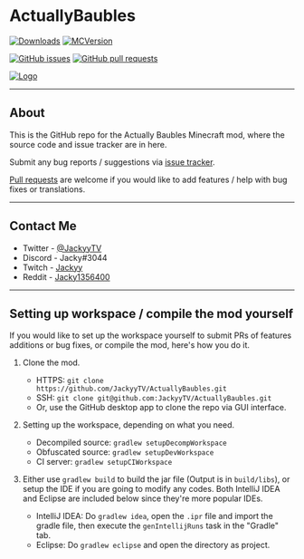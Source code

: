 # ActuallyBaubles
[![Downloads](http://cf.way2muchnoise.eu/full_actually-baubles_downloads.svg)](https://minecraft.curseforge.com/projects/actually-baubles) [![MCVersion](http://cf.way2muchnoise.eu/versions/actually-baubles.svg)](https://minecraft.curseforge.com/projects/actually-baubles)

[![GitHub issues](https://img.shields.io/github/issues/JackyyTV/ActuallyBaubles.svg)](https://github.com/JackyyTV/ActuallyBaubles/issues) [![GitHub pull requests](https://img.shields.io/github/issues-pr/JackyyTV/ActuallyBaubles.svg)](https://github.com/JackyyTV/ActuallyBaubles/pulls)

[![Logo](https://i.gyazo.com/7abbb45f4ba8a3ec50efc98036fcac8b.png)](https://minecraft.curseforge.com/projects/actually-baubles)

---

## About

This is the GitHub repo for the Actually Baubles Minecraft mod, where the source code and issue tracker are in here.

Submit any bug reports / suggestions via [issue tracker](https://github.com/JackyyTV/ActuallyBaubles/issues).

[Pull requests](https://github.com/JackyyTV/ActuallyBaubles/pulls) are welcome if you would like to add features / help with bug fixes or translations.

---

## Contact Me

- Twitter - [@JackyyTV](https://twitter.com/JackyyTV)
- Discord - Jacky#3044
- Twitch - [Jackyy](https://www.twitch.tv/jackyy)
- Reddit - [Jacky1356400](https://www.reddit.com/message/compose/?to=Jacky1356400)

---

## Setting up workspace / compile the mod yourself

If you would like to set up the workspace yourself to submit PRs of features additions or bug fixes, or compile the mod, here's how you do it.

1. Clone the mod.
    - HTTPS: `git clone https://github.com/JackyyTV/ActuallyBaubles.git`
    - SSH: `git clone git@github.com:JackyyTV/ActuallyBaubles.git`
    - Or, use the GitHub desktop app to clone the repo via GUI interface.

2. Setting up the workspace, depending on what you need.
    - Decompiled source: `gradlew setupDecompWorkspace`
    - Obfuscated source: `gradlew setupDevWorkspace`
    - CI server: `gradlew setupCIWorkspace`

3. Either use `gradlew build` to build the jar file (Output is in `build/libs`), or setup the IDE if you are going to modify any codes. Both IntelliJ IDEA and Eclipse are included below since they're more popular IDEs.
    - IntelliJ IDEA: Do `gradlew idea`, open the `.ipr` file and import the gradle file, then execute the `genIntellijRuns` task in the "Gradle" tab.
    - Eclipse: Do `gradlew eclipse` and open the directory as project.
